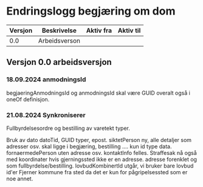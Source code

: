 # Endringslogg begjæring om dom

| Versjon | Beskrivelse   | Aktiv fra  | Aktiv til |
|---------|---------------|------------|----------|
| 0.0     | Arbeidsverson |            ||

## Versjon 0.0 arbeidsversjon
### 18.09.2024 anmodningsId
begjaeringAnmodningsId og anmodningsId skal være GUID overalt også i oneOf definisjon.
### 21.08.2024 Synkroniserer 
Fullbyrdelsesordre og bestilling av varetekt typer.

Bruk av dato datoTid, GUID typer, epost.
siktetPerson ny, alle detaljer som adresser osv. skal ligge i begjæring, bestilling ....
kun id type data.
fornaermedePerson uten adresse osv. 
kontaktInfo felles.
Straffesak nå også med koordinater hvis gjerningssted ikke er en adresse.
adresse forenklet og som fullbyrdelse/bestilling.
lovbudKombinertId utgår, vi bruker bare lovbud id'er
Fjerner kommune fra sted da det er kun for pågripelsessted som er noe annet.